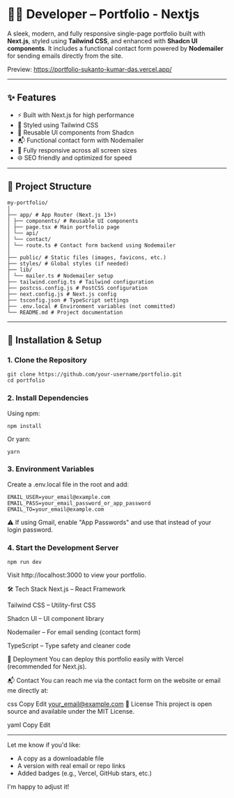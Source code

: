 # 🧑‍💻 Developer – Portfolio - Nextjs

A sleek, modern, and fully responsive single-page portfolio built with **Next.js**, styled using **Tailwind CSS**, and enhanced with **Shadcn UI components**. It includes a functional contact form powered by **Nodemailer** for sending emails directly from the site.

Preview: https://portfolio-sukanto-kumar-das.vercel.app/

---

## ✨ Features

- ⚡ Built with Next.js for high performance
- 💅 Styled using Tailwind CSS
- 🧱 Reusable UI components from Shadcn
- 📬 Functional contact form with Nodemailer
- 📱 Fully responsive across all screen sizes
- 🌐 SEO friendly and optimized for speed

---

## 📁 Project Structure

```
my-portfolio/
│
├── app/ # App Router (Next.js 13+)
│ ├── components/ # Reusable UI components
│ ├── page.tsx # Main portfolio page
│ └── api/
│ └── contact/
│ └── route.ts # Contact form backend using Nodemailer
│
├── public/ # Static files (images, favicons, etc.)
├── styles/ # Global styles (if needed)
├── lib/
│ └── mailer.ts # Nodemailer setup
├── tailwind.config.ts # Tailwind configuration
├── postcss.config.js # PostCSS configuration
├── next.config.js # Next.js config
├── tsconfig.json # TypeScript settings
├── .env.local # Environment variables (not committed)
└── README.md # Project documentation
```

---

## 🧩 Installation & Setup

### 1. Clone the Repository

```
git clone https://github.com/your-username/portfolio.git
cd portfolio
```

### 2. Install Dependencies

Using npm:

```
npm install
```
Or yarn:
```
yarn
```
### 3. Environment Variables
Create a .env.local file in the root and add:
```
EMAIL_USER=your_email@example.com
EMAIL_PASS=your_email_password_or_app_password
EMAIL_TO=your_email@example.com
```

⚠️ If using Gmail, enable "App Passwords" and use that instead of your login password.

### 4. Start the Development Server

```
npm run dev
```
Visit http://localhost:3000 to view your portfolio.

🛠 Tech Stack
Next.js – React Framework

Tailwind CSS – Utility-first CSS

Shadcn UI – UI component library

Nodemailer – For email sending (contact form)

TypeScript – Type safety and cleaner code

🧪 Deployment
You can deploy this portfolio easily with Vercel (recommended for Next.js).

📬 Contact
You can reach me via the contact form on the website or email me directly at:

css
Copy
Edit
your_email@example.com
📄 License
This project is open source and available under the MIT License.

yaml
Copy
Edit

---

Let me know if you'd like:
- A copy as a downloadable file
- A version with real email or repo links
- Added badges (e.g., Vercel, GitHub stars, etc.)

I'm happy to adjust it!
